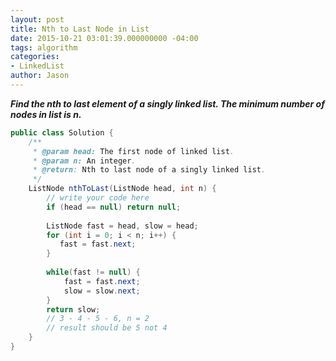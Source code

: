 ```yaml
---
layout: post
title: Nth to Last Node in List
date: 2015-10-21 03:01:39.000000000 -04:00
tags: algorithm
categories:
- LinkedList
author: Jason
---
```

<p><strong><em>Find the nth to last element of a singly linked list. The minimum number of nodes in list is n.</em></strong></p>


``` java
public class Solution {
    /**
     * @param head: The first node of linked list.
     * @param n: An integer.
     * @return: Nth to last node of a singly linked list. 
     */
    ListNode nthToLast(ListNode head, int n) {
        // write your code here
        if (head == null) return null;
        
        ListNode fast = head, slow = head;
        for (int i = 0; i < n; i++) {
           fast = fast.next; 
        }
        
        while(fast != null) {
            fast = fast.next;
            slow = slow.next;
        }
        return slow;
        // 3 - 4 - 5 - 6, n = 2
        // result should be 5 not 4
    }
}
```
